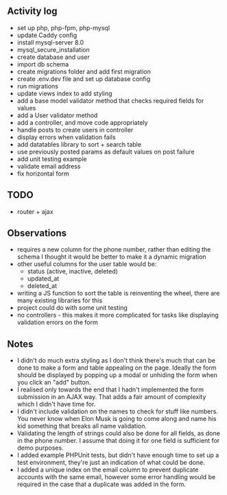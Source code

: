 ## Activity log

* set up php, php-fpm, php-mysql
* update Caddy config
* install mysql-server 8.0
* mysql_secure_installation
* create database and user
* import db schema
* create migrations folder and add first migration
* create .env.dev file and set up database config
* run migrations
* update views index to add styling
* add a base model validator method that checks required fields for values
* add a User validator method
* add a controller, and move code appropriately
* handle posts to create users in controller
* display errors when validation fails
* add datatables library to sort + search table
* use previously posted params as default values on post failure
* add unit testing example
* validate email address
* fix horizontal form

## TODO

* router + ajax

## Observations

* requires a new column for the phone number, rather than editing the schema I thought it would be better to make it a dynamic migration
* other useful columns for the user table would be:
  - status (active, inactive, deleted)
  - updated_at
  - deleted_at
* writing a JS function to sort the table is reinventing the wheel, there are many existing libraries for this
* project could do with some unit testing
* no controllers - this makes it more complicated for tasks like displaying validation errors on the form


## Notes

* I didn't do much extra styling as I don't think there's much that can be done to make a form and table appealing on the page.
  Ideally the form should be displayed by popping up a modal or unhiding the form when you click an "add" button.
* I realised only towards the end that I hadn't implemented the form submission in an AJAX way.  That adds a fair amount of
  complexity which I didn't have time for.
* I didn't include validation on the names to check for stuff like numbers.  You never know when Elon Musk is going to come
  along and name his kid something that breaks all name validation.
* Validating the length of strings could also be done for all fields, as done in the phone number. I assume that doing it
  for one field is sufficient for demo purposes.
* I added example PHPUnit tests, but didn't have enough time to set up a test environment, they're just an indication of what could be done.
* I added a unique index on the email column to prevent duplicate accounts with the same email, however some error handling would
  be required in the case that a duplicate was added in the form.